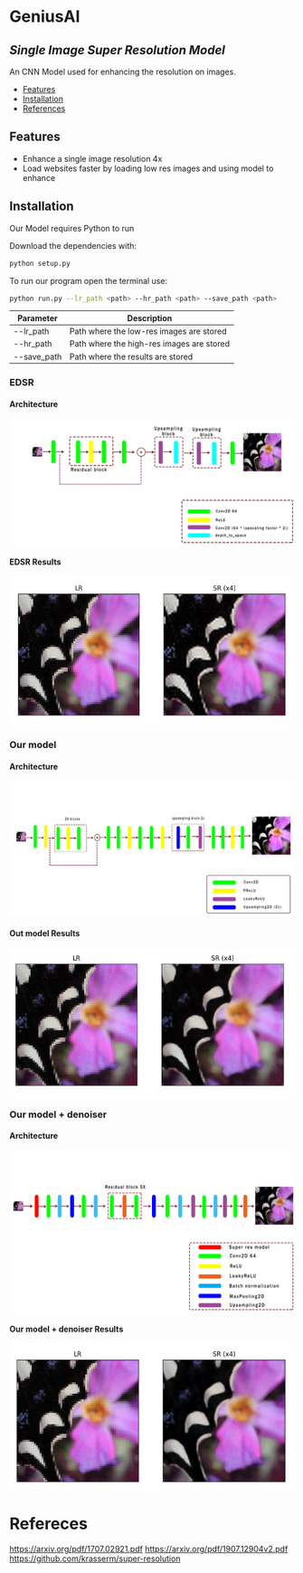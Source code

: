 # GeniusAI
## _Single Image Super Resolution Model_

An CNN Model used for enhancing the resolution on images.

- [Features](#Features)
- [Installation](#Installation)
- [References](#References)

## Features

- Enhance a single image resolution 4x
- Load websites faster by loading low res images and using model to enhance

## Installation

Our Model requires Python to run

Download the dependencies with:
```sh
python setup.py
```

To run our program open the terminal use:
```sh
python run.py --lr_path <path> --hr_path <path> --save_path <path>
```
| Parameter | Description |
| ------ | ------ |
| --lr_path | Path where the low-res images are stored |
| --hr_path | Path where the high-res images are stored |
| --save_path | Path where the results are stored |

### EDSR
#### Architecture
![arch_edsr](images/super_res_edsr.png)
#### EDSR Results
![result_edsr](images/results/edsr.PNG)


### Our model
#### Architecture
![arch_model](images/super_res_model_scheme.png)
#### Out model Results
![result_model](images/results/model_resultPNG.PNG)


### Our model + denoiser
#### Architecture
![arch_edsr](images/model_denoiser.png)
#### Our model + denoiser Results
![result_edsr](images/results/model_denoiser.PNG)


# Refereces
https://arxiv.org/pdf/1707.02921.pdf
https://arxiv.org/pdf/1907.12904v2.pdf
https://github.com/krasserm/super-resolution
